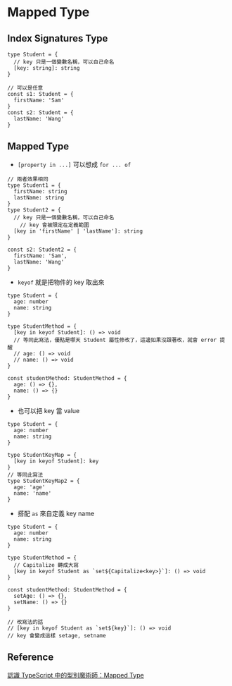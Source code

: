 # Mapped Type

## Index Signatures Type

```tsx
type Student = {
  // key 只是一個變數名稱，可以自己命名
  [key: string]: string
}

// 可以是任意
const s1: Student = {
  firstName: 'Sam'
}
const s2: Student = {
  lastName: 'Wang'
}
```

## Mapped Type

- `[property in ...]` 可以想成 `for ... of`

```tsx
// 兩者效果相同
type Student1 = {
  firstName: string
  lastName: string
}
type Student2 = {
  // key 只是一個變數名稱，可以自己命名
	// key 會被限定在定義範圍
  [key in 'firstName' | 'lastName']: string
}

const s2: Student2 = {
  firstName: 'Sam',
  lastName: 'Wang'
}
```

- `keyof` 就是把物件的 key 取出來

```tsx
type Student = {
  age: number
  name: string
}

type StudentMethod = {
  [key in keyof Student]: () => void
  // 等同此寫法，優點是哪天 Student 屬性修改了，這邊如果沒跟著改，就會 error 提醒
  // age: () => void
  // name: () => void
}

const studentMethod: StudentMethod = {
  age: () => {},
  name: () => {}
}
```

- 也可以把 key 當 value

```tsx
type Student = {
  age: number
  name: string
}

type StudentKeyMap = {
  [key in keyof Student]: key
}
// 等同此寫法
type StudentKeyMap2 = {
  age: 'age'
  name: 'name'
}
```

- 搭配 `as` 來自定義 key name

```tsx
type Student = {
  age: number
  name: string
}

type StudentMethod = {
  // Capitalize 轉成大寫
  [key in keyof Student as `set${Capitalize<key>}`]: () => void
}

const studentMethod: StudentMethod = {
  setAge: () => {},
  setName: () => {}
}

// 改寫法的話
// [key in keyof Student as `set${key}`]: () => void
// key 會變成這樣 setage, setname
```

## Reference

[認識 TypeScript 中的型別魔術師：Mapped Type](https://pjchender.blogspot.com/2021/08/typescript-mapped-type.html)